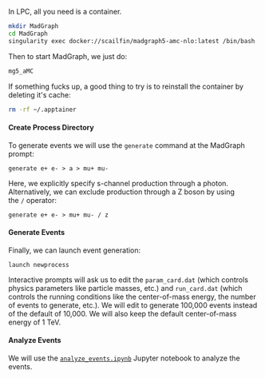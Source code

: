 In LPC, all you need is a container. 

```bash
mkdir MadGraph
cd MadGraph
singularity exec docker://scailfin/madgraph5-amc-nlo:latest /bin/bash
```

Then to start MadGraph, we just do:
```bash
mg5_aMC
```

If something fucks up, a good thing to try is to reinstall the container by deleting it's cache:
```bash
rm -rf ~/.apptainer
```


#### Create Process Directory

To generate events we will use the `generate` command at the MadGraph prompt:
```
generate e+ e- > a > mu+ mu- 
```

Here, we explicitly specify s-channel production through a photon. Alternatively, we can exclude production through a Z boson by using the `/` operator:
```
generate e+ e- > mu+ mu- / z
```

#### Generate Events

Finally, we can launch event generation:

```
launch newprocess
```

Interactive prompts will ask us to edit the `param_card.dat` (which controls physics parameters like particle masses, etc.) and `run_card.dat` (which controls the running conditions like the center-of-mass energy, the number of events to generate, etc.). We will edit to generate 100,000 events instead of the default of 10,000. We will also keep the default center-of-mass energy of 1 TeV.

#### Analyze Events

We will use the [`analyze_events.ipynb`](https://github.com/jmduarte/phys239/blob/main/MadGraph/analyze_events.ipynb) Jupyter notebook to analyze the events.